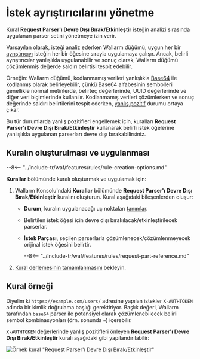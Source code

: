 # İstek ayrıştırıcılarını yönetme

Kural **Request Parser'ı Devre Dışı Bırak/Etkinleştir** isteğin analizi sırasında uygulanan parser setini yönetmeye izin verir.

Varsayılan olarak, isteği analiz ederken Wallarm düğümü, uygun her bir [ayrıştırıcıyı](request-processing.md) isteğin her bir öğesine sırayla uygulamaya çalışır. Ancak, belirli ayrıştırıcılar yanlışlıkla uygulanabilir ve sonuç olarak, Wallarm düğümü çözümlenmiş değerde saldırı belirtisi tespit edebilir.

Örneğin: Wallarm düğümü, kodlanmamış verileri yanlışlıkla [Base64](https://en.wikipedia.org/wiki/Base64) ile kodlanmış olarak belirleyebilir, çünkü Base64 alfabesinin sembolleri genellikle normal metinlerde, belirteç değerlerinde, UUID değerlerinde ve diğer veri biçimlerinde kullanılır. Kodlanmamış verileri çözümlerken ve sonuç değerinde saldırı belirtilerini tespit ederken, [yanlış pozitif](../../about-wallarm/protecting-against-attacks.md#false-positives) durumu ortaya çıkar.

Bu tür durumlarda yanlış pozitifleri engellemek için, kuralları **Request Parser'ı Devre Dışı Bırak/Etkinleştir** kullanarak belirli istek öğelerine yanlışlıkla uygulanan parserları devre dışı bırakabilirsiniz.

## Kuralın oluşturulması ve uygulanması

--8<-- "../include-tr/waf/features/rules/rule-creation-options.md"

**Kurallar** bölümünde kuralı oluşturmak ve uygulamak için:

1. Wallarm Konsolu'ndaki **Kurallar** bölümünde **Request Parser'ı Devre Dışı Bırak/Etkinleştir** kuralını oluşturun. Kural aşağıdaki bileşenlerden oluşur:

      * **Durum**, kuralın uygulanacağı uç noktaları [tanımlar](add-rule.md#branch-description).
      * Belirtilen istek öğesi için devre dışı bırakılacak/etkinleştirilecek parserlar.
      * **İstek Parçası**, seçilen parserlarla çözümlenecek/çözümlenmeyecek orijinal istek öğesini belirtir.

         --8<-- "../include-tr/waf/features/rules/request-part-reference.md"
2. [Kural derlemesinin tamamlanmasını](compiling.md) bekleyin.

## Kural örneği

Diyelim ki `https://example.com/users/` adresine yapılan istekler `X-AUTHTOKEN` adında bir kimlik doğrulama başlığı gerektiriyor. Başlık değeri, Wallarm tarafından `base64` parser ile potansiyel olarak çözümlenebilecek belirli sembol kombinasyonları (örn. sonunda `=`) içerebilir.

`X-AUTHTOKEN` değerlerinde yanlış pozitifleri önleyen **Request Parser'ı Devre Dışı Bırak/Etkinleştir** kuralı aşağıdaki gibi yapılandırılabilir:

![Örnek kural "Request Parser'ı Devre Dışı Bırak/Etkinleştir"](../../images/user-guides/rules/disable-parsers-example.png)